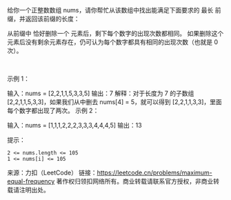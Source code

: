 给你一个正整数数组 nums，请你帮忙从该数组中找出能满足下面要求的 最长 前缀，并返回该前缀的长度：

从前缀中 恰好删除一个 元素后，剩下每个数字的出现次数都相同。
如果删除这个元素后没有剩余元素存在，仍可认为每个数字都具有相同的出现次数（也就是 0 次）。

 

示例 1：

输入：nums = [2,2,1,1,5,3,3,5]
输出：7
解释：对于长度为 7 的子数组 [2,2,1,1,5,3,3]，如果我们从中删去 nums[4] = 5，就可以得到 [2,2,1,1,3,3]，里面每个数字都出现了两次。
示例 2：

输入：nums = [1,1,1,2,2,2,3,3,3,4,4,4,5]
输出：13
 

提示：

    2 <= nums.length <= 105
    1 <= nums[i] <= 105

来源：力扣（LeetCode）
链接：https://leetcode.cn/problems/maximum-equal-frequency
著作权归领扣网络所有。商业转载请联系官方授权，非商业转载请注明出处。
